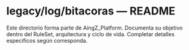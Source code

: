 # legacy/log/bitacoras — README

Este directorio forma parte de AingZ_Platform. Documenta su objetivo dentro del RuleSet, arquitectura y ciclo de vida. Completar detalles específicos según corresponda.
